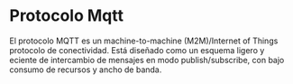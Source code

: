 # Protocolo Mqtt

El protocolo MQTT es un machine-to-machine (M2M)/Internet of Things protocolo de conectividad. Está diseñado como un esquema ligero y eciente de intercambio de mensajes en modo publish/subscribe, con bajo consumo de recursos y ancho de banda.
